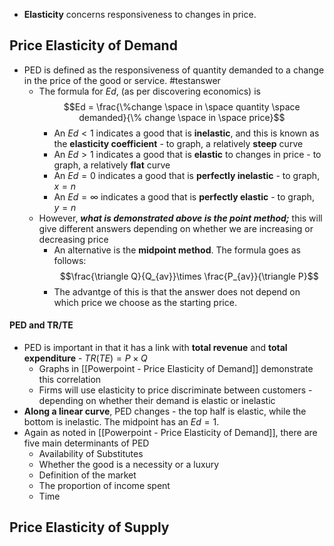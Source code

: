 - **Elasticity** concerns responsiveness to changes in price.

## Price Elasticity of Demand
- PED is defined as the responsiveness of quantity demanded to a change in the price of the good or service. #testanswer 
	- The formula for $Ed$, (as per discovering economics) is $$Ed = \frac{\%change \space in \space quantity \space demanded}{\% change \space in \space price}$$
		- An $Ed < 1$ indicates a good that is **inelastic**, and this is known as the **elasticity coefficient** - to graph, a relatively **steep** curve
		- An $Ed > 1$ indicates a good that is **elastic** to changes in price - to graph, a relatively **flat** curve
		- An $Ed=0$ indicates a good that is **perfectly inelastic** - to graph, $x=n$
		- An $Ed=\infty$ indicates a good that is **perfectly elastic** - to graph, $y=n$
	- However, ***what is demonstrated above is the point method;*** this will give different answers depending on whether we are increasing or decreasing price
		- An alternative is the **midpoint method**. The formula goes as follows: $$\frac{\triangle Q}{Q_{av}}\times \frac{P_{av}}{\triangle P}$$
		- The advantge of this is that the answer does not depend on which price we choose as the starting price.

#### PED and TR/TE
- PED is important in that it has a link with **total revenue** and **total expenditure** - $TR(TE)=P\times Q$
	- Graphs in [[Powerpoint - Price Elasticity of Demand]] demonstrate this correlation
	- Firms will use elasticity to price discriminate between customers - depending on whether their demand is elastic or inelastic
- **Along a linear curve**, PED changes - the top half is elastic, while the bottom is inelastic. The midpoint has an $Ed=1$.
- Again as noted in [[Powerpoint - Price Elasticity of Demand]], there are five main determinants of PED
	- Availability of Substitutes
	- Whether the good is a necessity or a luxury
	- Definition of the market
	- The proportion of income spent
	- Time

## Price Elasticity of Supply
